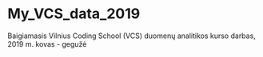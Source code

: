 # My_VCS_data_2019
Baigiamasis Vilnius Coding School (VCS) duomenų analitikos kurso darbas,
2019 m. kovas - gegužė
